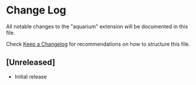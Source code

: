 # Change Log

All notable changes to the "aquarium" extension will be documented in this file.

Check [Keep a Changelog](http://keepachangelog.com/) for recommendations on how to structure this file.

## [Unreleased]

- Initial release
